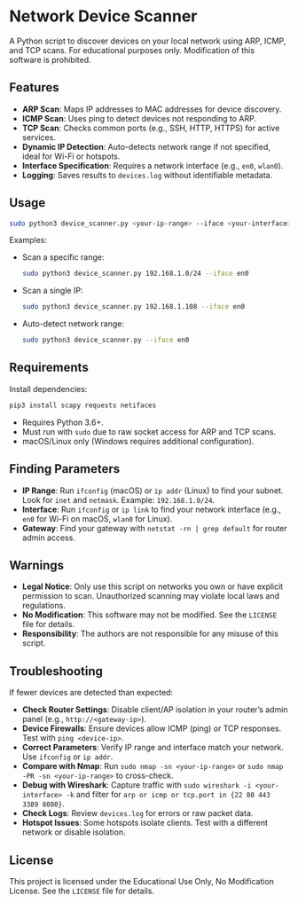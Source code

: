 # Network Device Scanner

A Python script to discover devices on your local network using ARP, ICMP, and TCP scans. For educational purposes only. Modification of this software is prohibited.

## Features
- **ARP Scan**: Maps IP addresses to MAC addresses for device discovery.
- **ICMP Scan**: Uses ping to detect devices not responding to ARP.
- **TCP Scan**: Checks common ports (e.g., SSH, HTTP, HTTPS) for active services.
- **Dynamic IP Detection**: Auto-detects network range if not specified, ideal for Wi-Fi or hotspots.
- **Interface Specification**: Requires a network interface (e.g., `en0`, `wlan0`).
- **Logging**: Saves results to `devices.log` without identifiable metadata.

## Usage

```bash
sudo python3 device_scanner.py <your-ip-range> --iface <your-interface>
```

Examples:
- Scan a specific range:
  ```bash
  sudo python3 device_scanner.py 192.168.1.0/24 --iface en0
  ```
- Scan a single IP:
  ```bash
  sudo python3 device_scanner.py 192.168.1.108 --iface en0
  ```
- Auto-detect network range:
  ```bash
  sudo python3 device_scanner.py --iface en0
  ```

## Requirements

Install dependencies:
```bash
pip3 install scapy requests netifaces
```

- Requires Python 3.6+.
- Must run with `sudo` due to raw socket access for ARP and TCP scans.
- macOS/Linux only (Windows requires additional configuration).

## Finding Parameters

- **IP Range**: Run `ifconfig` (macOS) or `ip addr` (Linux) to find your subnet. Look for `inet` and `netmask`. Example: `192.168.1.0/24`.
- **Interface**: Run `ifconfig` or `ip link` to find your network interface (e.g., `en0` for Wi-Fi on macOS, `wlan0` for Linux).
- **Gateway**: Find your gateway with `netstat -rn | grep default` for router admin access.

## Warnings

- **Legal Notice**: Only use this script on networks you own or have explicit permission to scan. Unauthorized scanning may violate local laws and regulations.
- **No Modification**: This software may not be modified. See the `LICENSE` file for details.
- **Responsibility**: The authors are not responsible for any misuse of this script.

## Troubleshooting

If fewer devices are detected than expected:
- **Check Router Settings**: Disable client/AP isolation in your router’s admin panel (e.g., `http://<gateway-ip>`).
- **Device Firewalls**: Ensure devices allow ICMP (ping) or TCP responses. Test with `ping <device-ip>`.
- **Correct Parameters**: Verify IP range and interface match your network. Use `ifconfig` or `ip addr`.
- **Compare with Nmap**: Run `sudo nmap -sn <your-ip-range>` or `sudo nmap -PR -sn <your-ip-range>` to cross-check.
- **Debug with Wireshark**: Capture traffic with `sudo wireshark -i <your-interface> -k` and filter for `arp or icmp or tcp.port in {22 80 443 3389 8080}`.
- **Check Logs**: Review `devices.log` for errors or raw packet data.
- **Hotspot Issues**: Some hotspots isolate clients. Test with a different network or disable isolation.

## License

This project is licensed under the Educational Use Only, No Modification License. See the `LICENSE` file for details.